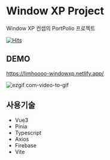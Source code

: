 # Window XP Project

Window XP 컨셉의 PortPolio 프로젝트

[![Hits](https://hits.seeyoufarm.com/api/count/incr/badge.svg?url=https%3A%2F%2Fgithub.com%2Flimhoooo%2FwindowXp-vue&count_bg=%2379C83D&title_bg=%23555555&icon=&icon_color=%23E7E7E7&title=hits&edge_flat=false)](https://hits.seeyoufarm.com)

## DEMO

https://limhoooo-windowxp.netlify.app/

![ezgif com-video-to-gif](https://github.com/limhoooo/windowXp-vue/assets/24869943/16af5d06-7e96-42c5-b1f3-720b39a3f23b)

## 사용기술

- Vue3 <br>
- Pinia <br>
- Typescript <br>
- Axios <br>
- Firebase <br>
- Vite <br>
